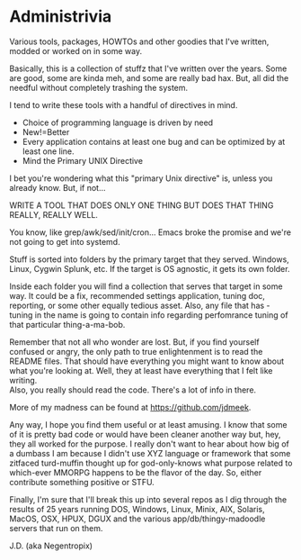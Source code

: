 # Administrivia
Various tools, packages, HOWTOs and other goodies that I've written, modded or worked on in some way.  

Basically, this is a collection of stuffz that I've written over the years.  Some are good, 
some are kinda meh, and some are really bad hax. But, all did the needful without completely trashing the system.  

I tend to write these tools with a handful of directives in mind.  

- Choice of programming language is driven by need
- New!=Better
- Every application contains at least one bug and can be optimized by at least one line.
- Mind the Primary UNIX Directive

I bet you're wondering what this "primary Unix directive" is, unless you already know.  But, if not...

WRITE A TOOL THAT DOES ONLY ONE THING BUT DOES THAT THING REALLY, REALLY WELL.

You know, like grep/awk/sed/init/cron...  Emacs broke the promise and we're not going to get into systemd.

Stuff is sorted into folders by the primary target that they served.  Windows, Linux, Cygwin
Splunk, etc.  If the target is OS agnostic, it gets its own folder.

Inside each folder you will find a collection that serves that target in some way.  It could be a fix, recommended
settings application, tuning doc, reporting, or some other equally tedious asset.  Also, any file that has -tuning 
in the name is going to contain info regarding perfomrance tuning of that particular thing-a-ma-bob.

Remember that not all who wonder are lost.  But, if you find yourself confused or angry, the only path 
to true enlightenment is to read the README files.  That should have everything you might want to know 
about what you're looking at.  Well, they at least have everything that I felt like writing.  
Also, you really should read the code.  There's a lot of info in there.

More of my madness can be found at https://github.com/jdmeek.

Any way, I hope you find them useful or at least amusing.  I know that some of it is pretty bad code or
would have been cleaner another way but, hey, they all worked for the purpose.  I really don't want to 
hear about how big of a dumbass I am because I didn't use XYZ language or framework that some zitfaced 
turd-muffin thought up for god-only-knows what purpose related to which-ever MMORPG happens to be the 
flavor of the day.  So, either contribute something positive or STFU.

Finally, I'm sure that I'll break this up into several repos as I dig through the results of 25 years 
running DOS, Windows, Linux, Minix, AIX, Solaris, MacOS, OSX, HPUX, DGUX and the various app/db/thingy-madoodle 
servers that run on them.  

J.D. (aka Negentropix)
